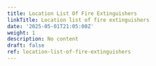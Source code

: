```yaml
---
title: Location List Of Fire Extinguishers
linkTitle: Location list of fire extinguishers
date: '2025-05-01T21:05:00Z'
weight: 1
description: No content
draft: false
ref: location-list-of-fire-extinguishers
---
```



